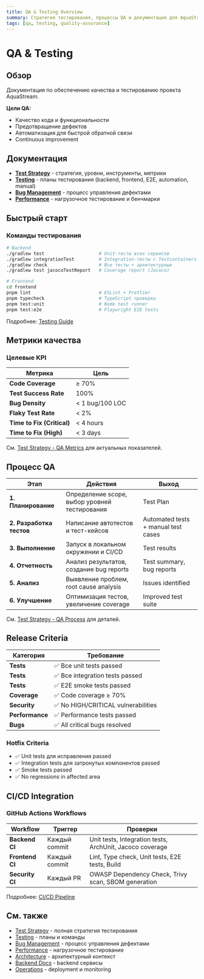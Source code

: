 ```yaml
---
title: QA & Testing Overview
summary: Стратегия тестирования, процессы QA и документация для AquaStream
tags: [qa, testing, quality-assurance]
---
```


# QA & Testing

## Обзор

Документация по обеспечению качества и тестированию проекта AquaStream.

**Цели QA:**
- Качество кода и функциональности
- Предотвращение дефектов
- Автоматизация для быстрой обратной связи
- Continuous improvement

## Документация

- **[Test Strategy](test-strategy.md)** - стратегия, уровни, инструменты, метрики
- **[Testing](testing.md)** - планы тестирования (backend, frontend, E2E, automation, manual)
- **[Bug Management](bug-management.md)** - процесс управления дефектами
- **[Performance](performance.md)** - нагрузочное тестирование и бенчмарки

## Быстрый старт

### Команды тестирования

```bash
# Backend
./gradlew test                    # Unit-тесты всех сервисов
./gradlew integrationTest         # Integration-тесты с Testcontainers
./gradlew check                   # Все тесты + архитектурные
./gradlew test jacocoTestReport   # Coverage report (Jacoco)

# Frontend
cd frontend
pnpm lint                         # ESLint + Prettier
pnpm typecheck                    # TypeScript проверка
pnpm test:unit                    # Node test runner
pnpm test:e2e                     # Playwright E2E tests
```

Подробнее: [Testing Guide](testing.md)

## Метрики качества

### Целевые KPI

| Метрика | Цель |
|---------|------|
| **Code Coverage** | ≥ 70% |
| **Test Success Rate** | 100% |
| **Bug Density** | < 1 bug/100 LOC |
| **Flaky Test Rate** | < 2% |
| **Time to Fix (Critical)** | < 4 hours |
| **Time to Fix (High)** | < 3 days |

См. [Test Strategy - QA Metrics](test-strategy.md#qa-metrics) для актуальных показателей.

## Процесс QA

| Этап | Действия | Выход |
|------|----------|-------|
| **1. Планирование** | Определение scope, выбор уровней тестирования | Test Plan |
| **2. Разработка тестов** | Написание автотестов и тест-кейсов | Automated tests + manual test cases |
| **3. Выполнение** | Запуск в локальном окружении и CI/CD | Test results |
| **4. Отчетность** | Анализ результатов, создание bug reports | Test summary, bug reports |
| **5. Анализ** | Выявление проблем, root cause analysis | Issues identified |
| **6. Улучшение** | Оптимизация тестов, увеличение coverage | Improved test suite |

См. [Test Strategy - QA Process](test-strategy.md#qa-process) для деталей.

## Release Criteria

| Категория | Требование |
|-----------|------------|
| **Tests** | ✅ Все unit tests passed |
| **Tests** | ✅ Все integration tests passed |
| **Tests** | ✅ E2E smoke tests passed |
| **Coverage** | ✅ Code coverage ≥ 70% |
| **Security** | ✅ No HIGH/CRITICAL vulnerabilities |
| **Performance** | ✅ Performance tests passed |
| **Bugs** | ✅ All critical bugs resolved |

### Hotfix Criteria

- ✅ Unit tests для исправления passed
- ✅ Integration tests для затронутых компонентов passed
- ✅ Smoke tests passed
- ✅ No regressions in affected area

## CI/CD Integration

### GitHub Actions Workflows

| Workflow | Триггер | Проверки |
|----------|---------|----------|
| **Backend CI** | Каждый commit | Unit tests, Integration tests, ArchUnit, Jacoco coverage |
| **Frontend CI** | Каждый commit | Lint, Type check, Unit tests, E2E tests, Build |
| **Security CI** | Каждый PR | OWASP Dependency Check, Trivy scan, SBOM generation |

Подробнее: [CI/CD Pipeline](../operations/ci-cd.md)

## См. также

- [Test Strategy](test-strategy.md) - полная стратегия тестирования
- [Testing](testing.md) - планы и команды
- [Bug Management](bug-management.md) - процесс управления дефектами
- [Performance](performance.md) - нагрузочное тестирование
- [Architecture](../architecture.md) - архитектурный контекст
- [Backend Docs](../backend/README.md) - backend сервисы
- [Operations](../operations/README.md) - deployment и monitoring